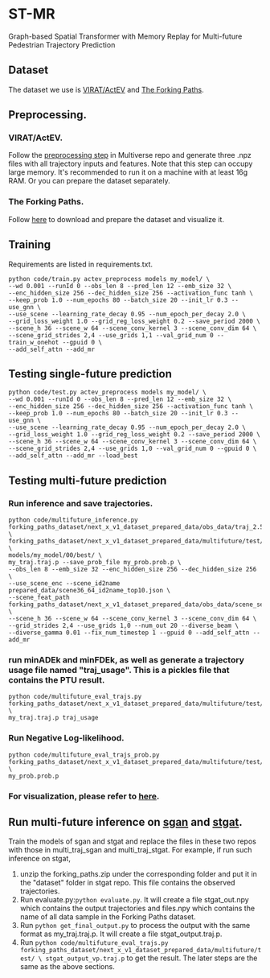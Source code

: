 # ST-MR
Graph-based Spatial Transformer with Memory Replay for Multi-future Pedestrian Trajectory Prediction

## Dataset
The dataset we use is [VIRAT/ActEV](https://actev.nist.gov/) and [The Forking Paths](https://github.com/JunweiLiang/Multiverse).

## Preprocessing.
### VIRAT/ActEV.
Follow the [preprocessing step](https://github.com/JunweiLiang/Multiverse/blob/master/TRAINING.md#step-1-preprocess) in Multiverse repo and generate three .npz files with all trajectory inputs and features. Note that this step can occupy large memory. It's recommended to run it on a machine with at least 16g RAM. Or you can prepare the dataset separately.
### The Forking Paths.
Follow [here](https://github.com/JunweiLiang/Multiverse/blob/master/forking_paths_dataset/README.md#annotations) to download and prepare the dataset and visualize it. 

## Training

Requirements are listed in requirements.txt.

```
python code/train.py actev_preprocess models my_model/ \
--wd 0.001 --runId 0 --obs_len 8 --pred_len 12 --emb_size 32 \
--enc_hidden_size 256 --dec_hidden_size 256 --activation_func tanh \
--keep_prob 1.0 --num_epochs 80 --batch_size 20 --init_lr 0.3 --use_gnn \
--use_scene --learning_rate_decay 0.95 --num_epoch_per_decay 2.0 \
--grid_loss_weight 1.0 --grid_reg_loss_weight 0.2 --save_period 2000 \
--scene_h 36 --scene_w 64 --scene_conv_kernel 3 --scene_conv_dim 64 \
--scene_grid_strides 2,4 --use_grids 1,1 --val_grid_num 0 --train_w_onehot --gpuid 0 \
--add_self_attn --add_mr
```

## Testing single-future prediction
```
python code/test.py actev_preprocess models my_model/ \
--wd 0.001 --runId 0 --obs_len 8 --pred_len 12 --emb_size 32 \
--enc_hidden_size 256 --dec_hidden_size 256 --activation_func tanh \
--keep_prob 1.0 --num_epochs 80 --batch_size 20 --init_lr 0.3 --use_gnn \
--use_scene --learning_rate_decay 0.95 --num_epoch_per_decay 2.0 \
--grid_loss_weight 1.0 --grid_reg_loss_weight 0.2 --save_period 2000 \
--scene_h 36 --scene_w 64 --scene_conv_kernel 3 --scene_conv_dim 64 \
--scene_grid_strides 2,4 --use_grids 1,0 --val_grid_num 0 --gpuid 0 \
--add_self_attn --add_mr --load_best
```

## Testing multi-future prediction
### Run inference and save trajectories.
```
python code/multifuture_inference.py forking_paths_dataset/next_x_v1_dataset_prepared_data/obs_data/traj_2.5fps/test/ \
forking_paths_dataset/next_x_v1_dataset_prepared_data/multifuture/test/ \
models/my_model/00/best/ \
my_traj.traj.p --save_prob_file my_prob.prob.p \
--obs_len 8 --emb_size 32 --enc_hidden_size 256 --dec_hidden_size 256 \
--use_scene_enc --scene_id2name prepared_data/scene36_64_id2name_top10.json \
--scene_feat_path forking_paths_dataset/next_x_v1_dataset_prepared_data/obs_data/scene_seg/ \
--scene_h 36 --scene_w 64 --scene_conv_kernel 3 --scene_conv_dim 64 \
--grid_strides 2,4 --use_grids 1,0 --num_out 20 --diverse_beam \
--diverse_gamma 0.01 --fix_num_timestep 1 --gpuid 0 --add_self_attn --add_mr
```

### run minADEk and minFDEk, as well as generate a trajectory usage file named "traj_usage". This is a pickles file that contains the PTU result.
```
python code/multifuture_eval_trajs.py forking_paths_dataset/next_x_v1_dataset_prepared_data/multifuture/test/ \
my_traj.traj.p traj_usage
```

### Run Negative Log-likelihood.
```
python code/multifuture_eval_trajs_prob.py forking_paths_dataset/next_x_v1_dataset_prepared_data/multifuture/test/ \
my_prob.prob.p
```

### For visualization, please refer to [here](https://github.com/JunweiLiang/Multiverse/blob/master/TESTING.md#visualization).

## Run multi-future inference on [sgan](https://github.com/agrimgupta92/sgan) and [stgat](https://github.com/huang-xx/STGAT).
Train the models of sgan and stgat and replace the files in these two repos with those in multi_traj_sgan and multi_traj_stgat. 
For example, if run such inference on stgat, 
1. unzip the forking_paths.zip under the corresponding folder and put it in the "dataset" folder in stgat repo. This file contains the observed trajectories.
2. Run evaluate.py:```python evaluate.py```. It will create a file stgat_out.npy which contains the output trajectories and files.npy which contains the name of all data sample in the Forking Paths dataset.
3. Run ```python get_final_output.py``` to process the output with the same format as my_traj.traj.p. It will create a file stgat_output.traj.p.
4. Run ```python code/multifuture_eval_trajs.py forking_paths_dataset/next_x_v1_dataset_prepared_data/multifuture/test/ \
stgat_output_vp.traj.p``` to get the result. The later steps are the same as the above sections.



